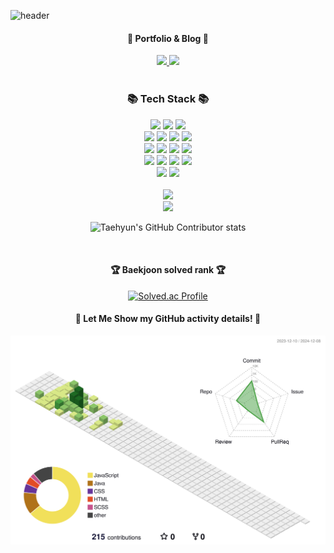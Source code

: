 ![header](https://capsule-render.vercel.app/api?type=venom&color=auto&height=400&section=header&text=Welcome!+Jinny's%20Github&fontSize=70)


<div align=center>
	<h4>🎨 Portfolio & Blog 🎨</h4>
</div>
<div align=center>	
	<a href="https://[gentle-snowboard-1c6.notion.site/Yermi-5e8c65dba4df4ab09e83665cf2ee001d](https://www.notion.so/ffc7b87060a34200b0e3d167918dc17f?pvs=4)">
	<img src="https://img.shields.io/badge/Portfolio-FF3633?style=flat&logo=Micro.blog&logoColor=white" />
	</a>	
	<a href="https://aldls819.tistory.com">
	<img src="https://img.shields.io/badge/Blog-FF9800?style=flat&logo=Blogger&logoColor=white" />
	</a>
	<br>
</div>
<br>


<div align=center>
	<h3>📚 Tech Stack 📚</h3>
</div>
<div align="center">
	<img src="https://img.shields.io/badge/JavaScript-F7DF1E?style=for-the-badge&logo=JavaScript&logoColor=white" />
	<img src="https://img.shields.io/badge/typescript-3178C6?style=for-the-badge&logo=typeScriptt&logoColor=white" />
	<img src="https://img.shields.io/badge/Java-007396?style=for-the-badge&logo=Conda-Forge&logoColor=white" />
	<br>
	<img src="https://img.shields.io/badge/react-61DAFB?style=for-the-badge&logo=react&logoColor=black"> 
	<img src="https://img.shields.io/badge/vue.js-4FC08D?style=for-the-badge&logo=vue.js&logoColor=white">
	<img src="https://img.shields.io/badge/Spring-6DB33F?style=for-the-badge&logo=Spring&logoColor=white" />	
	<img src="https://img.shields.io/badge/jQuery-0769AD?style=for-the-badge&logo=jQuery&logoColor=white" />
	<br>
	<img src="https://img.shields.io/badge/Oracle%20SQL-F80000?style=for-the-badge&logo=Oracle&logoColor=white" />
	<img src="https://img.shields.io/badge/MySQL-4479A1?style=for-the-badge&logo=MySQL&logoColor=white" />
	<img src="https://img.shields.io/badge/MariaDB-003545?style=for-the-badge&logo=MariaDB&logoColor=white" />
	<img src="https://img.shields.io/badge/Linux-FCC624?style=for-the-badge&logo=Linux&logoColor=white" />
	<br> 
	<img src="https://img.shields.io/badge/html5-E34F26?style=for-the-badge&logo=html5&logoColor=white"> 
	<img src="https://img.shields.io/badge/css-1572B6?style=for-the-badge&logo=css3&logoColor=white">  
	<img src="https://img.shields.io/badge/github-181717?style=for-the-badge&logo=github&logoColor=white"> 
	<img src="https://img.shields.io/badge/git-F05032?style=for-the-badge&logo=git&logoColor=white"> 
	<br>
	<img src="https://img.shields.io/badge/firebase-FFCA28?style=for-the-badge&logo=firebase&logoColor=white">   
	<img src="https://img.shields.io/badge/bootstrap-7952B3?style=for-the-badge&logo=bootstrap&logoColor=white">
</div>
<div align=center>
	<br>
<img src="https://github-readme-stats.vercel.app/api/top-langs/?username=aldls819&layout=compact">
	<br>
<img src="https://github-readme-stats.vercel.app/api?username=aldls819&show_icons=true">
	<br>

![Taehyun's GitHub Contributor stats](https://github-contributor-stats.vercel.app/api?username=aldls819)

<br>
<h4>🏆 Baekjoon solved rank 🏆</h4>
	
[![Solved.ac Profile](http://mazassumnida.wtf/api/v2/generate_badge?boj=aldls819)](https://solved.ac/aldls819)
</div>



<div align=center>
	<h4> 🌱 Let Me Show my GitHub activity details! 🌱 </h4>
</div>

![](./profile-3d-contrib/profile-green-animate.svg)

  
